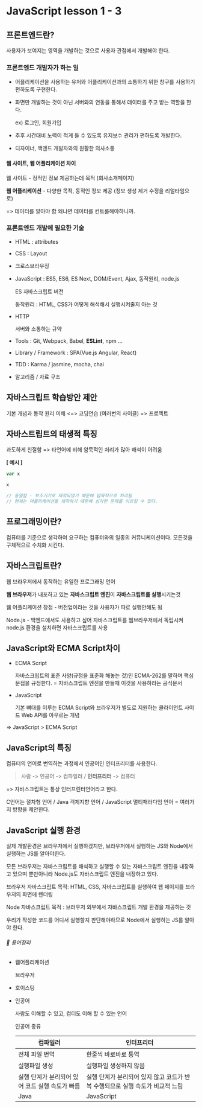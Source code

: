 # JavaScript lesson 1 - 3



## 프론트엔드란?

사용자가 보여지는 영역을 개발하는 것으로 사용자 관점에서 개발해야 한다.



### 프론트엔드 개발자가 하는 일

- 어플리케이션을 사용하는 유저와 어플리케이션과의 소통하기 위한 창구를 사용하기 편하도록 구현한다.

- 화면만 개발하는 것이 아닌 서버와의 연동을 통해서 데이터를 주고 받는 역할을 한다.

  ex) 로그인, 회원가입

- 추후 시간대비 노력이 적게 들 수 있도록 유지보수 관리가 편하도록 개발한다.

- 디자이너, 백엔드 개발자와의 원활한 의사소통



#### 웹 사이트, 웹 어플리케이션 차이

웹 사이트 - 정적인 정보 제공하는데 목적 (회사소개페이지)

**웹 어플리케이션** - 다양한 목적, 동적인 정보 제공 (정보 생성 제거 수정을 리얼타임으로)

=> 데이터를 알아야 함 왜냐면 데이터를 컨트롤해야하니까. 



### 프론트엔드 개발에 필요한 기술

- HTML : attributes

- CSS : Layout

- 크로스브라우징 

- JavaScript : ES5, ES6, ES Next, DOM/Event, Ajax, 동작원리, node.js

  ES 자바스크립트 버전

  동작원리 : HTML, CSS가 어떻게 해석해서 실행시켜줄지 아는 것

- HTTP 

  서버와 소통하는 규약

- Tools : Git, Webpack, Babel, **ESLint**, npm ...

- Library / Framework : SPA(Vue.js Angular, React)

- TDD : Karma / jasmine, mocha, chai

- 알고리즘 / 자료 구조 



## 자바스크립트 학습방안 제안

기본 개념과 동작 원리 이해 <=> 코딩연습 (여러번의 사이클) => 프로젝트  



## 자바스트립트의 태생적 특징

과도하게 친절함 => 타언어에 비해 암묵적인 처리가 많아 해석이 어려움

**[ 예시 ]**

```javascript
var x

x

// 동일함 - 보조기기로 제작되었기 때문에 암묵적으로 처리됨
// 현재는 어플리케이션을 제작하기 때문에 심각한 문제를 이르킬 수 있다.
```





## 프로그래밍이란?

컴퓨터를 기준으로 생각하여 요구하는 컴퓨터와의 일종의 커뮤니케이션이다. 모든것을 구체적으로 수치화 시킨다.



## 자바스크립트란?

웹 브라우저에서 동작하는 유일한 프로그래밍 언어

**웹 브라우저**가 내포하고 있는 **자바스크립트 엔진**이 **자바스크립트를 실행**시키는것

웹 어플리케이션 장점 - 버전업이라는 것을 사용자가 따로 실행안해도 됨

Node.js - 백엔드에서도 사용하고 싶어 자바스크립트를 웹브라우저에서 독립시켜 node.js 환경을 설치하면 자바스크립트를 사용



## JavaScript와 ECMA Script차이

- ECMA Script

  자바스크립트의 표준 사양(규정을 표준화 해놓는 것)인 ECMA-262를 말하며 핵심문접을 규정한다. = 자바스크립트 엔진을 만들때 이것을 사용하라는 공식문서

- JavaScript

  기본 뼈대를 이루는 ECMA Script와 브라우저가 별도로 지원하는 클라이언트 사이드 Web API를 아우르는 개념

=> JavaScript > ECMA Script



## JavaScript의 특징

컴퓨터의 언어로 번역하는 과정에서 인공어인 인터프리터를 사용한다.

>  사람 -> 인공어 -> 컴파일러 / **인터프리터** -> 컴퓨터

=> 자바스크립트는 통상 인터프린터언어라고 한다.

C언어는 절차형 언어 / Java 객체지향 언어 / JavaScript 멀티패러다임 언어 = 여러가지 방향을 제안한다.



## JavaScript 실행 환경

실제 개발환경은 브라우저에서 실행하겠지만, 브라우저에서 실행하는 JS와 Node에서 실행하는 JS를 알아야한다.

모든 브라우저는 자바스크립트를 해석하고 실행할 수 있는 자바스크립트 엔진을 내장하고 있으며 뿐만아니라 Node.js도 자바스크립트 엔진을 내장하고 있다.

브라우저 자바스크립트 목적: HTML, CSS, 자바스크립트를 실행하여 웹 페이지를 브라우저의 화면에 렌더링

Node 자바스크립트 목적 : 브러우저 외부에서 자바스크립트 개발 환경을 제공하는 것

우리가 작성한 코드를 어디서 실행할지 판단해야하므로 Node에서 실행하는 JS를 알아야 한다.








###### &#128210;  용어정리

- 웹어플리케이션

  브라우저

- 호이스팅

- 인공어 

  사람도 이해할 수 있고, 컴터도 이해 할 수 있는 언어

  인공어 종류

  | 컴파일러                                        | 인터프리터                                                   |
  | ----------------------------------------------- | ------------------------------------------------------------ |
  | 전체 파일 번역                                  | 한줄씩 바로바로 통역                                         |
  | 실행파일 생성                                   | 실행파일 생성하지 않음                                       |
  | 실행 단계가 분리되어 있어 코드 실행 속도가 빠름 | 실행 단계가 분리되어 있지 않고 코드가 반복 수행되므로 실행 속도가 비교적 느림 |
  | Java                                            | JavaScript                                                   |

  

